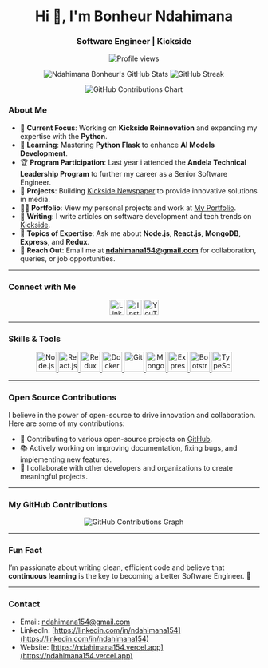 <h1 align="center">Hi 👋, I'm Bonheur Ndahimana</h1>
<h3 align="center">Software Engineer | Kickside</h3>

<p align="center">
  <img src="https://komarev.com/ghpvc/?username=ndahimana154&label=Profile%20views&color=0e75b6&style=flat" alt="Profile views" />
</p>

<p align="center">
  <img src="https://github-readme-stats.vercel.app/api?username=ndahimana154&show_icons=true&theme=radical" alt="Ndahimana Bonheur's GitHub Stats" />
  <img src="https://github-readme-streak-stats.herokuapp.com/?user=ndahimana154&theme=radical" alt="GitHub Streak" />
</p>

<!-- GitHub Contributions Chart -->
<p align="center">
  <img src="https://github-readme-activity-graph.cyclic.app/graph?username=ndahimana154&bg_color=0d1117&color=4c8df9&line=4c8df9&point=ffffff&area=true&hide_border=true" alt="GitHub Contributions Chart" />
</p>

### About Me

- 🔭 **Current Focus**: Working on **Kickside Reinnovation** and expanding my expertise with the **Python**.
- 🌱 **Learning**: Mastering **Python Flask** to enhance **AI Models Development**.
- 🏆 **Program Participation**: Last year i attended the **Andela Technical Leadership Program** to further my career as a Senior Software Engineer.
- 📰 **Projects**: Building [Kickside Newspaper](https://kickside.rw/clients/) to provide innovative solutions in media.
- 👨‍💻 **Portfolio**: View my personal projects and work at [My Portfolio](https://ndahimana154.vercel.app).
- 📝 **Writing**: I write articles on software development and tech trends on [Kickside](https://kickside.rw).
- 💬 **Topics of Expertise**: Ask me about **Node.js**, **React.js**, **MongoDB**, **Express**, and **Redux**.
- 📧 **Reach Out**: Email me at **ndahimana154@gmail.com** for collaboration, queries, or job opportunities.

---

### Connect with Me

<p align="center">
  <a href="https://linkedin.com/in/ndahimana154" target="blank"><img align="center" src="https://cdn-icons-png.flaticon.com/512/174/174857.png" alt="LinkedIn" height="30" width="30" /></a>
  <a href="https://instagram.com/ndahimanabonheur" target="blank"><img align="center" src="https://cdn-icons-png.flaticon.com/512/174/174855.png" alt="Instagram" height="30" width="30" /></a>
  <a href="https://www.youtube.com/@YBonheur154" target="blank"><img align="center" src="https://cdn-icons-png.flaticon.com/512/174/174883.png" alt="YouTube" height="30" width="30" /></a>
</p>

---

### Skills & Tools

<p align="center">
  <a href="https://nodejs.org" target="_blank" rel="noreferrer">
    <img src="https://cdn.iconscout.com/icon/free/png-64/nodejs-2-1174936.png" alt="Node.js" width="40" height="40"/>
  </a>
  <a href="https://reactjs.org" target="_blank" rel="noreferrer">
    <img src="https://cdn.iconscout.com/icon/free/png-64/react-3-1175109.png" alt="React.js" width="40" height="40"/>
  </a>
  <a href="https://redux.js.org" target="_blank" rel="noreferrer">
    <img src="https://cdn.iconscout.com/icon/free/png-64/redux-283024.png" alt="Redux" width="40" height="40"/>
  </a>
  <a href="https://www.docker.com/" target="_blank" rel="noreferrer">
    <img src="https://cdn.iconscout.com/icon/free/png-64/docker-11-1175228.png" alt="Docker" width="40" height="40"/>
  </a>
  <a href="https://git-scm.com/" target="_blank" rel="noreferrer">
    <img src="https://cdn.iconscout.com/icon/free/png-64/git-18-1175219.png" alt="Git" width="40" height="40"/>
  </a>
  <a href="https://www.mongodb.com/" target="_blank" rel="noreferrer">
    <img src="https://cdn.iconscout.com/icon/free/png-64/mongodb-5-1175140.png" alt="MongoDB" width="40" height="40"/>
  </a>
  <a href="https://expressjs.com/" target="_blank" rel="noreferrer">
    <img src="https://cdn.iconscout.com/icon/free/png-64/express-1174976.png" alt="Express.js" width="40" height="40"/>
  </a>
  <a href="https://getbootstrap.com" target="_blank" rel="noreferrer">
    <img src="https://cdn.iconscout.com/icon/free/png-64/bootstrap-226077.png" alt="Bootstrap" width="40" height="40"/>
  </a>
  <a href="https://www.typescriptlang.org/" target="_blank" rel="noreferrer">
    <img src="https://cdn.iconscout.com/icon/free/png-64/typescript-1174954.png" alt="TypeScript" width="40" height="40"/>
  </a>
</p>

---

### Open Source Contributions

I believe in the power of open-source to drive innovation and collaboration. Here are some of my contributions:

- 🌟 Contributing to various open-source projects on [GitHub](https://github.com/ndahimana154).
- 📚 Actively working on improving documentation, fixing bugs, and implementing new features.
- 🤝 I collaborate with other developers and organizations to create meaningful projects.

---

### My GitHub Contributions

<p align="center">
  <img src="https://github-readme-activity-graph.cyclic.app/graph?username=ndahimana154&bg_color=0d1117&color=4c8df9&line=4c8df9&point=ffffff&area=true&hide_border=true" alt="GitHub Contributions Graph" />
</p>

---

### Fun Fact

I’m passionate about writing clean, efficient code and believe that **continuous learning** is the key to becoming a better Software Engineer. 🚀

---

### Contact

- Email: [ndahimana154@gmail.com](mailto:ndahimana154@gmail.com)
- LinkedIn: [https://linkedin.com/in/ndahimana154](https://linkedin.com/in/ndahimana154)
- Website: [https://ndahimana154.vercel.app](https://ndahimana154.vercel.app)

